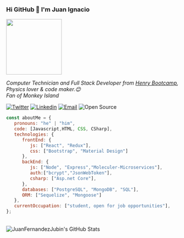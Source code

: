 
### Hi GitHub 👋 I'm Juan Ignacio

<img height='150px' src="https://i.imgur.com/MGOhFZV.gif" justify='center'>


<p><em>Computer Technician and Full Stack Developer from <a href="https://www.soyhenry.com/">Henry Bootcamp</a>, Physics lover & code maker.😊</br>Fan of Monkey Island
</em></p>

[![Twitter](https://img.shields.io/badge/-Twitter-1ca0f1?style=flat&labelColor=1ca0f1&logo=twitter&logoColor=white&link=https://twitter.com/JFernandezJubin)](https://twitter.com/JFernandezJubin)
[![Linkedin](https://img.shields.io/badge/-LinkedIn-blue?style=flat&logo=Linkedin&logoColor=white&link=https://www.linkedin.com/in/juan-ignacio-fernandez-jubin-0a3931199/)](https://www.linkedin.com/in/juan-ignacio-fernandez-jubin-0a3931199/)
[![Email](https://img.shields.io/badge/-Email-c14438?style=flat&logo=Gmail&logoColor=white&link=mailto:fernandezjubin.data@gmail.com)](fernandezjubin.data@gmail.com)
![Open Source](http://img.shields.io/badge/-Open%20Source%20Fan-3DA639?style=flat&logo=open-source-initiative&logoColor=ffffff)


```javascript
const aboutMe = {
   pronouns: "he" | "him",
   code: [Javascript,HTML, CSS, CSharp],
   technologies: {
      frontEnd: {
         js: ["React", "Redux"],
         css: ["Bootstrap", "Material Design"]
      },
      backEnd: {
         js: ["Node", "Express","Moleculer-Microservices"],
         auth:["bcrypt","JsonWebToken"],
         csharp: ["Asp.net Core"],
      },
      databases: ["PostgreSQL", "MongoDB", "SQL"],
      ORM: ["Sequelize", "Mongoose"]
   },
   currentOccupation: ["student, open for job opportunities"],
};
```
</br>


<img src="https://github-readme-stats.vercel.app/api?username=JuanFernandezJubin&&show_icons=true&theme=radical&line_height=27&v=5" alt="JuanFernandezJubin's GitHub Stats" />


